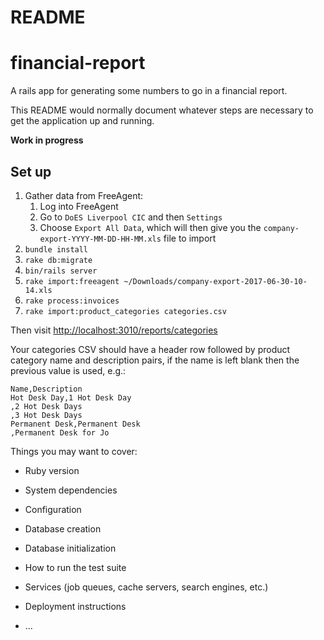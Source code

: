 # README

# financial-report
A rails app for generating some numbers to go in a financial report.

This README would normally document whatever steps are necessary to get the
application up and running.

**Work in progress** 

## Set up

1. Gather data from FreeAgent:
   1. Log into FreeAgent
   1. Go to `DoES Liverpool CIC` and then `Settings`
   1. Choose `Export All Data`, which will then give you the `company-export-YYYY-MM-DD-HH-MM.xls` file to import
1. `bundle install`
1. `rake db:migrate`
1. `bin/rails server`
1. `rake import:freeagent ~/Downloads/company-export-2017-06-30-10-14.xls`
1. `rake process:invoices`
1. `rake import:product_categories categories.csv`

Then visit [http://localhost:3010/reports/categories](http://localhost:3010/reports/categories)


Your categories CSV should have a header row followed by product category name and description pairs, if the name is left blank then the previous value is used, e.g.:

```
Name,Description
Hot Desk Day,1 Hot Desk Day
,2 Hot Desk Days
,3 Hot Desk Days
Permanent Desk,Permanent Desk
,Permanent Desk for Jo
```


Things you may want to cover:

* Ruby version

* System dependencies

* Configuration

* Database creation

* Database initialization

* How to run the test suite

* Services (job queues, cache servers, search engines, etc.)

* Deployment instructions

* ...
